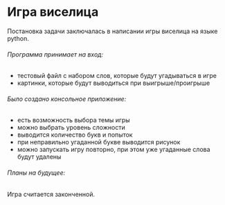 # Игра виселица
Постановка задачи заключалась в написании игры виселица на языке python.
###### Программа принимает на вход: 
- тестовый файл с набором слов, которые будут угадываться в игре
- картинки, которые будут выводиться при выигрыше/проигрыше 
###### Было создано консольное приложение:
- есть возможность выбора темы игры
- можно выбрать уровень сложности 
- выводится количество букв и попыток
- при неправильно угаданной букве выводится рисунок
- можно запускать игру повторно, при этом уже угаданные слова будут удалены
###### Планы на будущее:
Игра считается законченной.


